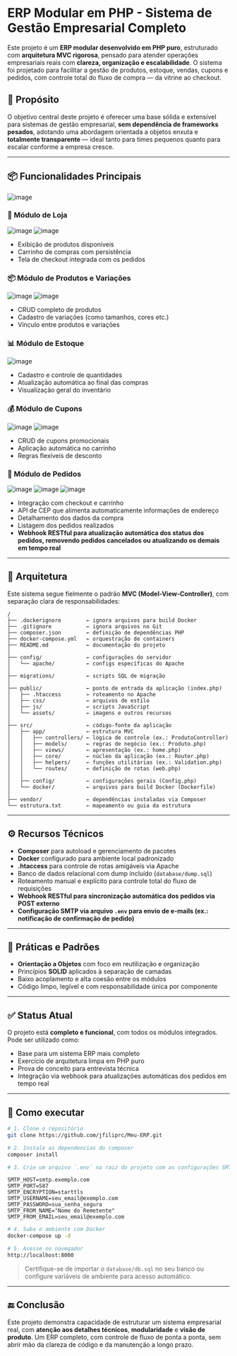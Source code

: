 # ERP Modular em PHP - Sistema de Gestão Empresarial Completo

Este projeto é um **ERP modular desenvolvido em PHP puro**, estruturado com **arquitetura MVC rigorosa**, pensado para atender operações empresariais reais com **clareza, organização e escalabilidade**. O sistema foi projetado para facilitar a gestão de produtos, estoque, vendas, cupons e pedidos, com controle total do fluxo de compra — da vitrine ao checkout.

## 🧠 Propósito

O objetivo central deste projeto é oferecer uma base sólida e extensível para sistemas de gestão empresarial, **sem dependência de frameworks pesados**, adotando uma abordagem orientada a objetos enxuta e **totalmente transparente** — ideal tanto para times pequenos quanto para escalar conforme a empresa cresce.

---

## 📦 Funcionalidades Principais
![image](https://github.com/user-attachments/assets/ac311bca-1c10-47f5-99b8-13a842940465)


### 🏪 Módulo de Loja
![image](https://github.com/user-attachments/assets/603bfc39-b59c-45aa-9d0b-8488f652136e)
![image](https://github.com/user-attachments/assets/a2879235-71c2-42ab-903b-039b68eb3bd7)
- Exibição de produtos disponíveis
- Carrinho de compras com persistência
- Tela de checkout integrada com os pedidos



### 📦 Módulo de Produtos e Variações
![image](https://github.com/user-attachments/assets/786e2325-ecf1-4026-b5e5-7274dc0d98f1)
![image](https://github.com/user-attachments/assets/41046c83-c614-4733-8ccc-69532316cd4c)
- CRUD completo de produtos
- Cadastro de variações (como tamanhos, cores etc.)
- Vínculo entre produtos e variações

### 📊 Módulo de Estoque
![image](https://github.com/user-attachments/assets/ff62516c-2540-4cb9-9449-2ae3b5dc97d4)
- Cadastro e controle de quantidades
- Atualização automática ao final das compras
- Visualização geral do inventário

### 💰 Módulo de Cupons
![image](https://github.com/user-attachments/assets/49cde535-8d5e-431e-9521-00841bc21acc)
![image](https://github.com/user-attachments/assets/20d554f8-1f63-4a57-9502-dc6f99a68bc6)
- CRUD de cupons promocionais
- Aplicação automática no carrinho
- Regras flexíveis de desconto

### 📑 Módulo de Pedidos
![image](https://github.com/user-attachments/assets/f7bc12b9-64ee-47f9-90fe-3c8c075d787e)
![image](https://github.com/user-attachments/assets/208b17dc-9876-46bd-8b1b-13c71bfa13b7)
![image](https://github.com/user-attachments/assets/c3b36e66-a2b8-4a55-9b65-158d3282f041)
- Integração com checkout e carrinho
- API de CEP que alimenta automaticamente informações de endereço
- Detalhamento dos dados da compra
- Listagem dos pedidos realizados
- **Webhook RESTful para atualização automática dos status dos pedidos, removendo pedidos cancelados ou atualizando os demais em tempo real**

---

## 🧱 Arquitetura

Este sistema segue fielmente o padrão **MVC (Model-View-Controller)**, com separação clara de responsabilidades:

```
/
├── .dockerignore        ← ignora arquivos para build Docker
├── .gitignore           ← ignora arquivos no Git
├── composer.json        ← definição de dependências PHP
├── docker-compose.yml   ← orquestração de containers
├── README.md            ← documentação do projeto
│
├── config/              ← configurações do servidor
│   └── apache/          ← configs específicas do Apache
│
├── migrations/          ← scripts SQL de migração
│
├── public/              ← ponto de entrada da aplicação (index.php)
│   ├── .htaccess        ← roteamento no Apache
│   ├── css/             ← arquivos de estilo
│   ├── js/              ← scripts JavaScript
│   └── assets/          ← imagens e outros recursos
│
├── src/                 ← código-fonte da aplicação
│   ├── app/             ← estrutura MVC
│   │   ├── controllers/ ← lógica de controle (ex.: ProdutoController)
│   │   ├── models/      ← regras de negócio (ex.: Produto.php)
│   │   ├── views/       ← apresentação (ex.: home.php)
│   │   ├── core/        ← núcleo da aplicação (ex.: Router.php)
│   │   ├── helpers/     ← funções utilitárias (ex.: Validation.php)
│   │   └── routes/      ← definição de rotas (web.php)
│   │
│   ├── config/          ← configurações gerais (Config.php)
│   └── docker/          ← arquivos para build Docker (Dockerfile)
│
├── vendor/              ← dependências instaladas via Composer
└── estrutura.txt        ← mapeamento ou guia da estrutura
```

---

## ⚙️ Recursos Técnicos

- **Composer** para autoload e gerenciamento de pacotes
- **Docker** configurado para ambiente local padronizado
- **.htaccess** para controle de rotas amigáveis via Apache
- Banco de dados relacional com dump incluído (`database/dump.sql`)
- Roteamento manual e explícito para controle total do fluxo de requisições
- **Webhook RESTful para sincronização automática dos pedidos via POST externo**
- **Configuração SMTP via arquivo `.env` para envio de e-mails (ex.: notificação de confirmação de pedido)**

---

## 🧪 Práticas e Padrões

- **Orientação a Objetos** com foco em reutilização e organização
- Princípios **SOLID** aplicados à separação de camadas
- Baixo acoplamento e alta coesão entre os módulos
- Código limpo, legível e com responsabilidade única por componente

---

## ✅ Status Atual

O projeto está **completo e funcional**, com todos os módulos integrados. Pode ser utilizado como:

- Base para um sistema ERP mais completo
- Exercício de arquitetura limpa em PHP puro
- Prova de conceito para entrevista técnica
- Integração via webhook para atualizações automáticas dos pedidos em tempo real

---

## 🧭 Como executar

```bash
# 1. Clone o repositório
git clone https://github.com/jfiliprc/Meu-ERP.git

# 2. Instale as dependencias do composer
composer install

# 3. Crie um arquivo `.env` na raiz do projeto com as configurações SMTP (exemplo abaixo)
```

```
SMTP_HOST=smtp.exemplo.com
SMTP_PORT=587
SMTP_ENCRYPTION=starttls
SMTP_USERNAME=seu_email@exemplo.com
SMTP_PASSWORD=sua_senha_segura
SMTP_FROM_NAME="Nome do Remetente"
SMTP_FROM_EMAIL=seu_email@exemplo.com
```

```bash
# 4. Suba o ambiente com Docker
docker-compose up -d

# 5. Acesse no navegador
http://localhost:8000
```

> Certifique-se de importar o `database/db.sql` no seu banco ou configure variáveis de ambiente para acesso automático.

---

## 🔚 Conclusão

Este projeto demonstra capacidade de estruturar um sistema empresarial real, com **atenção aos detalhes técnicos**, **modularidade** e **visão de produto**. Um ERP completo, com controle de fluxo de ponta a ponta, sem abrir mão da clareza de código e da manutenção a longo prazo.
